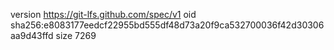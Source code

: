 version https://git-lfs.github.com/spec/v1
oid sha256:e8083177eedcf22955bd555df48d73a20f9ca532700036f42d30306aa9d43ffd
size 7269

